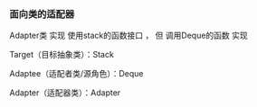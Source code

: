 ### 面向类的适配器

Adapter类 实现 使用stack的函数接口 ， 但 调用Deque的函数 实现

Target（目标抽象类）：Stack

Adaptee（适配者类/源角色）：Deque

Adapter（适配器类）：Adapter

